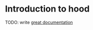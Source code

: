 # Introduction to hood

TODO: write [great documentation](http://jacobian.org/writing/great-documentation/what-to-write/)
